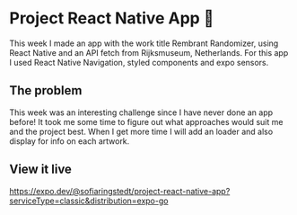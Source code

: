 # Project React Native App 📱

This week I made an app with the work title Rembrant Randomizer, using React Native and an API fetch from Rijksmuseum, Netherlands. For this app I used React Native Navigation, styled components and expo sensors. 

## The problem

This week was an interesting challenge since I have never done an app before! It took me some time to figure out what approaches would suit me and the project best. When I get more time I will add an loader and also display for info on each artwork. 

## View it live

https://expo.dev/@sofiaringstedt/project-react-native-app?serviceType=classic&distribution=expo-go